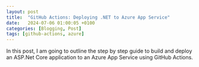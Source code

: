 ```yaml
---
layout: post
title:  "GitHub Actions: Deploying .NET to Azure App Service"
date:   2024-07-06 01:00:05 +0100
categories: [Blogging, Post]
tags: [github-actions, azure] 
---
```


In this post, I am going to outline the step by step guide to build and deploy an ASP.Net Core application to an Azure  App Service using GitHub Actions.

